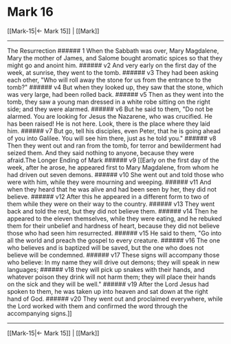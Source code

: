 # Mark 16

[[Mark-15|← Mark 15]] | [[Mark]]
***

The Resurrection ###### 1 When the Sabbath was over, Mary Magdalene, Mary the mother of James, and Salome bought aromatic spices so that they might go and anoint him. ###### v2 And very early on the first day of the week, at sunrise, they went to the tomb. ###### v3 They had been asking each other, "Who will roll away the stone for us from the entrance to the tomb?" ###### v4 But when they looked up, they saw that the stone, which was very large, had been rolled back. ###### v5 Then as they went into the tomb, they saw a young man dressed in a white robe sitting on the right side; and they were alarmed. ###### v6 But he said to them, "Do not be alarmed. You are looking for Jesus the Nazarene, who was crucified. He has been raised! He is not here. Look, there is the place where they laid him. ###### v7 But go, tell his disciples, even Peter, that he is going ahead of you into Galilee. You will see him there, just as he told you." ###### v8 Then they went out and ran from the tomb, for terror and bewilderment had seized them. And they said nothing to anyone, because they were afraid.The Longer Ending of Mark ###### v9 [[Early on the first day of the week, after he arose, he appeared first to Mary Magdalene, from whom he had driven out seven demons. ###### v10 She went out and told those who were with him, while they were mourning and weeping. ###### v11 And when they heard that he was alive and had been seen by her, they did not believe. ###### v12 After this he appeared in a different form to two of them while they were on their way to the country. ###### v13 They went back and told the rest, but they did not believe them. ###### v14 Then he appeared to the eleven themselves, while they were eating, and he rebuked them for their unbelief and hardness of heart, because they did not believe those who had seen him resurrected. ###### v15 He said to them, "Go into all the world and preach the gospel to every creature. ###### v16 The one who believes and is baptized will be saved, but the one who does not believe will be condemned. ###### v17 These signs will accompany those who believe: In my name they will drive out demons; they will speak in new languages; ###### v18 they will pick up snakes with their hands, and whatever poison they drink will not harm them; they will place their hands on the sick and they will be well." ###### v19 After the Lord Jesus had spoken to them, he was taken up into heaven and sat down at the right hand of God. ###### v20 They went out and proclaimed everywhere, while the Lord worked with them and confirmed the word through the accompanying signs.]]

***
[[Mark-15|← Mark 15]] | [[Mark]]
